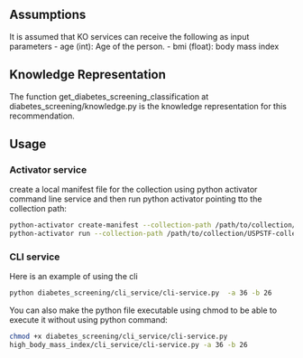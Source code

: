 ## Assumptions
It is assumed that KO services can receive the following as input parameters
    - age (int): Age of the person.
    - bmi (float): body mass index

## Knowledge Representation
The function get_diabetes_screening_classification at diabetes_screening/knowledge.py is the knowledge representation for this recommendation.

## Usage
### Activator service
create a local manifest file for the collection using python activator command line service and then run python activator pointing tto the collection path:
```bash
python-activator create-manifest --collection-path /path/to/collection/USPSTF-collection
python-activator run --collection-path /path/to/collection/USPSTF-collection
```

### CLI service
Here is an example of using the cli
```bash
python diabetes_screening/cli_service/cli-service.py  -a 36 -b 26  
```

You can also make the python file executable using chmod to be able to execute it without using python command:
```bash
chmod +x diabetes_screening/cli_service/cli-service.py
high_body_mass_index/cli_service/cli-service.py -a 36 -b 26
```
